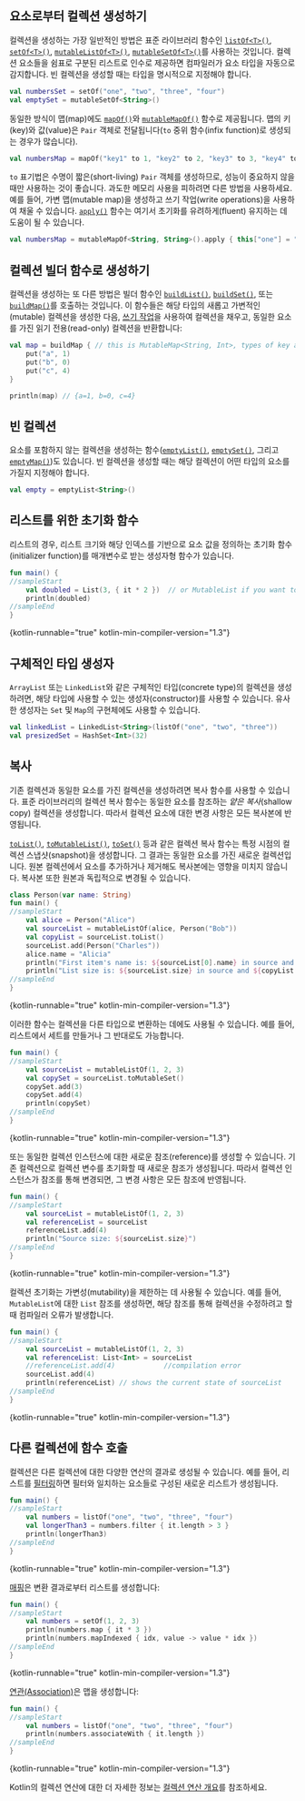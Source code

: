 [//]: # (title: 컬렉션 생성하기)

## 요소로부터 컬렉션 생성하기

컬렉션을 생성하는 가장 일반적인 방법은 표준 라이브러리 함수인 [`listOf<T>()`](https://kotlinlang.org/api/latest/jvm/stdlib/kotlin.collections/list-of.html),
[`setOf<T>()`](https://kotlinlang.org/api/latest/jvm/stdlib/kotlin.collections/set-of.html),
[`mutableListOf<T>()`](https://kotlinlang.org/api/latest/jvm/stdlib/kotlin.collections/mutable-list-of.html),
[`mutableSetOf<T>()`](https://kotlinlang.org/api/latest/jvm/stdlib/kotlin.collections/mutable-set-of.html)를 사용하는 것입니다.
컬렉션 요소들을 쉼표로 구분된 리스트로 인수로 제공하면 컴파일러가 요소 타입을 자동으로 감지합니다. 빈 컬렉션을 생성할 때는 타입을 명시적으로 지정해야 합니다.

```kotlin
val numbersSet = setOf("one", "two", "three", "four")
val emptySet = mutableSetOf<String>()
```

동일한 방식이 맵(map)에도 [`mapOf()`](https://kotlinlang.org/api/latest/jvm/stdlib/kotlin.collections/map-of.html)와
[`mutableMapOf()`](https://kotlinlang.org/api/latest/jvm/stdlib/kotlin.collections/mutable-map-of.html) 함수로 제공됩니다. 맵의
키(key)와 값(value)은 `Pair` 객체로 전달됩니다(`to` 중위 함수(infix function)로 생성되는 경우가 많습니다).

```kotlin
val numbersMap = mapOf("key1" to 1, "key2" to 2, "key3" to 3, "key4" to 1)
```

`to` 표기법은 수명이 짧은(short-living) `Pair` 객체를 생성하므로, 성능이 중요하지 않을 때만 사용하는 것이 좋습니다. 과도한 메모리 사용을 피하려면 다른 방법을 사용하세요. 예를 들어, 가변 맵(mutable map)을 생성하고 쓰기 작업(write operations)을 사용하여 채울 수 있습니다. [`apply()`](scope-functions.md#apply) 함수는 여기서 초기화를 유려하게(fluent) 유지하는 데 도움이 될 수 있습니다.

```kotlin
val numbersMap = mutableMapOf<String, String>().apply { this["one"] = "1"; this["two"] = "2" }
```

## 컬렉션 빌더 함수로 생성하기

컬렉션을 생성하는 또 다른 방법은 빌더 함수인
[`buildList()`](https://kotlinlang.org/api/latest/jvm/stdlib/kotlin.collections/build-list.html), [`buildSet()`](https://kotlinlang.org/api/latest/jvm/stdlib/kotlin.collections/build-set.html),
또는 [`buildMap()`](https://kotlinlang.org/api/latest/jvm/stdlib/kotlin.collections/build-map.html)를 호출하는 것입니다. 이 함수들은 해당 타입의 새롭고 가변적인(mutable) 컬렉션을 생성한 다음, [쓰기 작업](collection-write.md)을 사용하여 컬렉션을 채우고, 동일한 요소를 가진 읽기 전용(read-only) 컬렉션을 반환합니다:

```kotlin
val map = buildMap { // this is MutableMap<String, Int>, types of key and value are inferred from the `put()` calls below
    put("a", 1)
    put("b", 0)
    put("c", 4)
}

println(map) // {a=1, b=0, c=4}
```

## 빈 컬렉션

요소를 포함하지 않는 컬렉션을 생성하는 함수([`emptyList()`](https://kotlinlang.org/api/latest/jvm/stdlib/kotlin.collections/empty-list.html),
[`emptySet()`](https://kotlinlang.org/api/latest/jvm/stdlib/kotlin.collections/empty-set.html), 그리고
[`emptyMap()`](https://kotlinlang.org/api/latest/jvm/stdlib/kotlin.collections/empty-map.html))도 있습니다.
빈 컬렉션을 생성할 때는 해당 컬렉션이 어떤 타입의 요소를 가질지 지정해야 합니다.

```kotlin
val empty = emptyList<String>()
```

## 리스트를 위한 초기화 함수

리스트의 경우, 리스트 크기와 해당 인덱스를 기반으로 요소 값을 정의하는 초기화 함수(initializer function)를 매개변수로 받는 생성자형 함수가 있습니다.

```kotlin
fun main() {
//sampleStart
    val doubled = List(3, { it * 2 })  // or MutableList if you want to change its content later
    println(doubled)
//sampleEnd
}
```
{kotlin-runnable="true" kotlin-min-compiler-version="1.3"}

## 구체적인 타입 생성자

`ArrayList` 또는 `LinkedList`와 같은 구체적인 타입(concrete type)의 컬렉션을 생성하려면, 해당 타입에 사용할 수 있는 생성자(constructor)를 사용할 수 있습니다. 유사한 생성자는 `Set` 및 `Map`의 구현체에도 사용할 수 있습니다.

```kotlin
val linkedList = LinkedList<String>(listOf("one", "two", "three"))
val presizedSet = HashSet<Int>(32)
```

## 복사

기존 컬렉션과 동일한 요소를 가진 컬렉션을 생성하려면 복사 함수를 사용할 수 있습니다. 표준 라이브러리의 컬렉션 복사 함수는 동일한 요소를 참조하는 *얕은 복사*(shallow copy) 컬렉션을 생성합니다.
따라서 컬렉션 요소에 대한 변경 사항은 모든 복사본에 반영됩니다.

[`toList()`](https://kotlinlang.org/api/latest/jvm/stdlib/kotlin.collections/to-list.html),
[`toMutableList()`](https://kotlinlang.org/api/latest/jvm/stdlib/kotlin.collections/to-mutable-list.html),
[`toSet()`](https://kotlinlang.org/api/latest/jvm/stdlib/kotlin.collections/to-set.html) 등과 같은 컬렉션 복사 함수는 특정 시점의 컬렉션 스냅샷(snapshot)을 생성합니다. 그 결과는 동일한 요소를 가진 새로운 컬렉션입니다.
원본 컬렉션에서 요소를 추가하거나 제거해도 복사본에는 영향을 미치지 않습니다. 복사본 또한 원본과 독립적으로 변경될 수 있습니다.

```kotlin
class Person(var name: String)
fun main() {
//sampleStart
    val alice = Person("Alice")
    val sourceList = mutableListOf(alice, Person("Bob"))
    val copyList = sourceList.toList()
    sourceList.add(Person("Charles"))
    alice.name = "Alicia"
    println("First item's name is: ${sourceList[0].name} in source and ${copyList[0].name} in copy")
    println("List size is: ${sourceList.size} in source and ${copyList.size} in copy")
//sampleEnd
}
```
{kotlin-runnable="true" kotlin-min-compiler-version="1.3"}

이러한 함수는 컬렉션을 다른 타입으로 변환하는 데에도 사용될 수 있습니다. 예를 들어, 리스트에서 세트를 만들거나 그 반대로도 가능합니다.

```kotlin
fun main() {
//sampleStart
    val sourceList = mutableListOf(1, 2, 3)    
    val copySet = sourceList.toMutableSet()
    copySet.add(3)
    copySet.add(4)    
    println(copySet)
//sampleEnd
}
```
{kotlin-runnable="true" kotlin-min-compiler-version="1.3"}

또는 동일한 컬렉션 인스턴스에 대한 새로운 참조(reference)를 생성할 수 있습니다. 기존 컬렉션으로 컬렉션 변수를 초기화할 때 새로운 참조가 생성됩니다.
따라서 컬렉션 인스턴스가 참조를 통해 변경되면, 그 변경 사항은 모든 참조에 반영됩니다.

```kotlin
fun main() {
//sampleStart
    val sourceList = mutableListOf(1, 2, 3)
    val referenceList = sourceList
    referenceList.add(4)
    println("Source size: ${sourceList.size}")
//sampleEnd
}
```
{kotlin-runnable="true" kotlin-min-compiler-version="1.3"}

컬렉션 초기화는 가변성(mutability)을 제한하는 데 사용될 수 있습니다. 예를 들어, `MutableList`에 대한 `List` 참조를 생성하면, 해당 참조를 통해 컬렉션을 수정하려고 할 때 컴파일러 오류가 발생합니다.

```kotlin
fun main() {
//sampleStart 
    val sourceList = mutableListOf(1, 2, 3)
    val referenceList: List<Int> = sourceList
    //referenceList.add(4)            //compilation error
    sourceList.add(4)
    println(referenceList) // shows the current state of sourceList
//sampleEnd
}
```
{kotlin-runnable="true" kotlin-min-compiler-version="1.3"}

## 다른 컬렉션에 함수 호출

컬렉션은 다른 컬렉션에 대한 다양한 연산의 결과로 생성될 수 있습니다. 예를 들어, 리스트를 [필터링](collection-filtering.md)하면 필터와 일치하는 요소들로 구성된 새로운 리스트가 생성됩니다.

```kotlin
fun main() {
//sampleStart 
    val numbers = listOf("one", "two", "three", "four")  
    val longerThan3 = numbers.filter { it.length > 3 }
    println(longerThan3)
//sampleEnd
}
```
{kotlin-runnable="true" kotlin-min-compiler-version="1.3"}

[매핑](collection-transformations.md#map)은 변환 결과로부터 리스트를 생성합니다:

```kotlin
fun main() {
//sampleStart 
    val numbers = setOf(1, 2, 3)
    println(numbers.map { it * 3 })
    println(numbers.mapIndexed { idx, value -> value * idx })
//sampleEnd
}
```
{kotlin-runnable="true" kotlin-min-compiler-version="1.3"}

[연관(Association)](collection-transformations.md#associate)은 맵을 생성합니다:

```kotlin
fun main() {
//sampleStart
    val numbers = listOf("one", "two", "three", "four")
    println(numbers.associateWith { it.length })
//sampleEnd
}
```
{kotlin-runnable="true" kotlin-min-compiler-version="1.3"}

Kotlin의 컬렉션 연산에 대한 더 자세한 정보는 [컬렉션 연산 개요](collection-operations.md)를 참조하세요.
